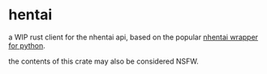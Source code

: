 # hentai

a WIP rust client for the nhentai api, based on the popular [nhentai wrapper for python](https://pypi.org/project/hentai/).

the contents of this crate may also be considered NSFW.
